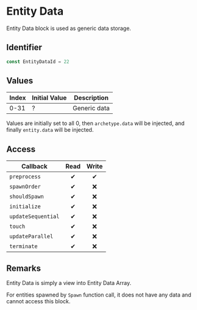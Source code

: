 # Entity Data

Entity Data block is used as generic data storage.

## Identifier

```ts
const EntityDataId = 22
```

## Values

| Index | Initial Value | Description  |
| ----- | ------------- | ------------ |
| 0-31  | ?             | Generic data |

Values are initially set to all 0, then `archetype.data` will be injected, and finally `entity.data` will be injected.

## Access

| Callback           | Read | Write |
| ------------------ | :--: | :---: |
| `preprocess`       |  ✔   |   ✔   |
| `spawnOrder`       |  ✔   |  ❌   |
| `shouldSpawn`      |  ✔   |  ❌   |
| `initialize`       |  ✔   |  ❌   |
| `updateSequential` |  ✔   |  ❌   |
| `touch`            |  ✔   |  ❌   |
| `updateParallel`   |  ✔   |  ❌   |
| `terminate`        |  ✔   |  ❌   |

## Remarks

Entity Data is simply a view into Entity Data Array.

For entities spawned by `Spawn` function call, it does not have any data and cannot access this block.
